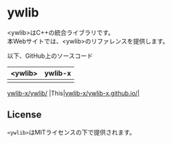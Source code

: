 # ywlib

\<ywlib>はC++の統合ライブラリです。<br>
本Webサイトでは、\<ywlib>のリファレンスを提供します。<br>

以下、GitHub上のソースコード<br>

| \<ywlib> | ywlib-x |
| :------: | :-----: |
|||
[ywlib-x/ywlib/](https://github.com/ywlib-x/ywlib/)
|This|[ywlib-x/ywlib-x.github.io/](https://github.com/ywlib-x/ywlib-x.github.io/)|

## License

`<ywlib>`はMITライセンスの下で提供されます。
